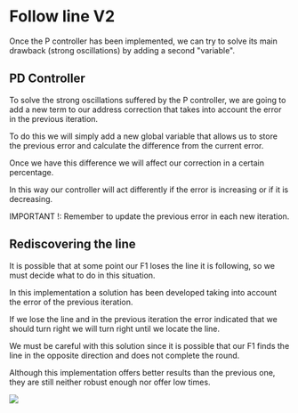 # Follow line V2

Once the P controller has been implemented, we can try to solve its main drawback (strong oscillations) by adding a second "variable".

## PD Controller
To solve the strong oscillations suffered by the P controller, we are going to add a new term to our address correction that takes into account the error in the previous iteration.

To do this we will simply add a new global variable that allows us to store the previous error and calculate the difference from the current error.

Once we have this difference we will affect our correction in a certain percentage.

In this way our controller will act differently if the error is increasing or if it is decreasing.

IMPORTANT !: Remember to update the previous error in each new iteration.

## Rediscovering the line
It is possible that at some point our F1 loses the line it is following, so we must decide what to do in this situation.

In this implementation a solution has been developed taking into account the error of the previous iteration.

If we lose the line and in the previous iteration the error indicated that we should turn right we will turn right until we locate the line.

We must be careful with this solution since it is possible that our F1 finds the line in the opposite direction and does not complete the round.

Although this implementation offers better results than the previous one, they are still neither robust enough nor offer low times.

[![](https://img.youtube.com/vi/iY22_ikCO6Q/0.jpg)](https://www.youtube.com/watch?v=iY22_ikCO6Q)